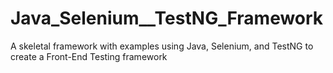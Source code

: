 # Java_Selenium__TestNG_Framework
A skeletal framework with examples using Java, Selenium, and TestNG to create a Front-End Testing framework
